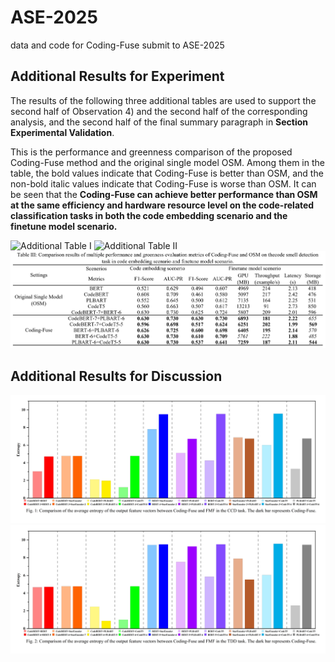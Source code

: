 # ASE-2025
data and code for Coding-Fuse submit to ASE-2025

## Additional Results for Experiment
The results of the following three additional tables are used to support the second half of Observation 4) and the second half of the corresponding analysis, and the second half of the final summary paragraph in <b/>Section Experimental Validation</b>.

This is the performance and greenness comparison of the proposed Coding-Fuse method and the original single model OSM. Among them in the table, the bold values indicate that Coding-Fuse is better than OSM, and the non-bold italic values indicate that Coding-Fuse is worse than OSM. It can be seen that the <b/>Coding-Fuse can achieve better performance than OSM at the same efficiency and hardware resource level on the code-related classification tasks in both the code embedding scenario and the finetune model scenario.</b>

![Additional Table I](https://github.com/SEOpenLab/ASE-2025/blob/main/A-CCD.jpg)
![Additional Table II](https://github.com/SEOpenLab/ASE-2025/blob/main/A-TDD.jpg)
![Additional Table III](https://github.com/SEOpenLab/ASE-2025/blob/main/A-CSD.jpg)

## Additional Results for Discussion
![Additional Figure 1](https://github.com/SEOpenLab/ASE-2025/blob/main/D-CCD.png)
![Additional Figure 2](https://github.com/SEOpenLab/ASE-2025/blob/main/D-TDD.png)
